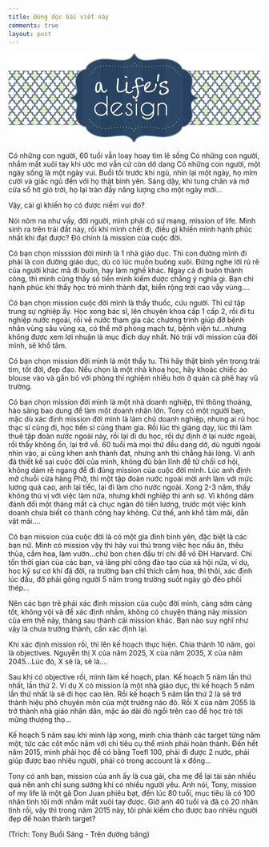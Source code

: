 ```yaml
---
title: Đừng đọc bài viết này
comments: true
layout: post
---
```


![design](/img/design.jpg "A life's design")

Có những con người, 60 tuổi vẫn loay hoay tìm lẽ sống
Có những con người, nhắm mắt xuôi tay khi ước mơ vẫn cứ còn dở dang
Có những con người, một ngày sống là một ngày vui. Buổi tối trước khi ngủ, nhìn lại một ngày, họ mỉm cười và giấc ngủ đến với họ thật bình yên. Sáng dậy, khi tung chăn và mở cửa sổ hít gió trời, họ lại tràn đầy năng lượng cho một ngày mới…

Vậy, cái gì khiến họ có được niềm vui đó?

Nói nôm na như vầy, đời người, mình phải có sứ mạng, mission of life. Mình sinh ra trên trái đất này, rồi khi mình chết đi, điều gì khiến mình hạnh phúc nhất khi đạt được? Đó chính là mission của cuộc đời.

Có bạn chọn misssion đời mình là 1 nhà giáo dục. Thì con đường mình đi phải là con đường giáo dục, dù có lúc muốn buông xuôi. Đừng nghe lời rủ rê của người khác mà đi buôn, hay làm nghề khác. Ngay cả đi buôn thành công, thì mình cũng thấy số tiền mình kiếm được chẳng ý nghĩa gì. Bạn chỉ hạnh phúc khi thấy học trò mình thành đạt, biển rộng trời cao vẫy vùng….

Có bạn chọn mission cuộc đời mình là thầy thuốc, cứu người. Thì cứ tập trung sự nghiệp ấy. Học xong bác sĩ, lên chuyên khoa cấp 1 cấp 2, rồi đi tu nghiệp nước ngoài, rồi về nước tham gia các chương trình giúp đỡ bệnh nhân vùng sâu vùng xa, có thể mở phòng mạch tư, bệnh viện tư…nhưng không được xem lợi nhuận là mục đích duy nhất. Nó trái với mission của đời mình, sẽ khổ tâm.

Có bạn chọn mission đời mình là một thầy tu. Thì hãy thật bình yên trong trái tim, tốt đời, đẹp đạo. Nếu chọn là một nhà khoa học, hãy khoác chiếc áo blouse vào và gắn bó với phòng thí nghiệm nhiều hơn ở quán cà phê hay vũ trường.

Có bạn chọn mission đời mình là một nhà doanh nghiệp, thì thông thoáng, hào sảng bao dung để làm một doanh nhân lớn. Tony có một người bạn, mặc dù xác định mission đời mình là làm chủ doanh nghiệp, nhưng ai rủ học thạc sĩ cũng đi, học tiến sĩ cũng tham gia. Rồi lúc thì giảng dạy, lúc thì làm thuê tập đoàn nước ngoài này, rồi lại đi du học, rồi dự định ở lại nước ngoài, rồi thấy không ổn, lại trở về. 60 tuổi mà mọi thứ đều dang dở, dù người ngoài nhìn vào, ai cũng khen anh thành đạt, nhưng anh thì chẳng hài lòng. Vì anh đã thiết kế sai cuộc đời của mình, không đủ bản lĩnh để từ chối cơ hội, không dám rẽ ngang để đi đúng mission của cuộc đời mình. Lúc anh định mở chuỗi cửa hàng Phở, thì một tập đoàn nước ngoài mời anh làm với mức lương quá cao, anh lại tiếc, lại đi làm cho nước ngoài. Xong 2-3 năm, thấy không thú vị với việc làm nữa, nhưng khởi nghiệp thì anh sợ. Vì không dám đánh đổi một tháng mất cả chục ngàn đô tiền lương, trước một việc kinh doanh chưa biết có thành công hay không. Cứ thế, anh khổ tâm mãi, dằn vặt mãi….

Có bạn mission của cuộc đời là có một gia đình bình yên, đặc biệt là các bạn nữ. Mình có mission vậy thì hãy vui thú trong việc học nấu ăn, thêu thùa, cắm hoa, làm vườn…chứ bon chen đấu trí chi để vô ĐH Harvard. Chỉ tốn thời gian của các bạn, và lãng phí công đào tạo của xã hội nữa, ví dụ, học kỹ sư cơ khí đã đời, ra trường bạn chỉ thích cắm hoa, thì thôi, xác định lúc đầu, đỡ phải gồng người 5 năm trong trường suốt ngày gò đẽo phôi thép…

Nên các bạn trẻ phải xác định mission của cuộc đời mình, càng sớm càng tốt, không vội vã để xác định nhầm, không có chuyện tháng này mission của em thế này, tháng sau thành cái mission khác. Bạn nào suy nghĩ như vậy là chưa trưởng thành, cần xác định lại.

Khi xác định mission rồi, thì lên kế hoạch thực hiện. Chia thành 10 năm, gọi là objectives. Nguyễn thị X của năm 2025, X của năm 2035, X của năm 2045…Lúc đó, X sẽ là, sẽ là….

Sau khi có objective rồi, mình làm kế hoạch, plan. Kế hoạch 5 năm lần thứ nhất, lần thứ 2. Ví dụ X có mission là một nhà giáo dục, thì kế hoạch 5 năm lần thứ nhất là sẽ đi học cao lên. Rồi kế hoạch 5 năm lần thứ 2 là sẽ trở thành hiệu phó chuyên môn của một trường nào đó. Rồi X của năm 2055 là trở thành nhà giáo nhân dân, mặc áo dài đỏ ngồi trên cao để học trò tới mừng thượng thọ…

Kế hoạch 5 năm sau khi mình lập xong, mình chia thành các target từng năm một, tức các cột mốc năm với chỉ tiêu cụ thể mình phải hoàn thành. Đến hết năm 2015, mình phải học để có bằng Toefl 100, phải đi được 2 nước, phải giúp được bao nhiêu người, phải có trong account là x đồng…

Tony có anh bạn, mission của anh ấy là cua gái, cha mẹ để lại tài sản nhiều quá nên anh chỉ sung sướng khi có nhiều người yêu. Anh nói, Tony, mission of my life là một gã Don Juan phiêu bạt, đến lúc 80 tuổi, mục tiêu là có 100 nhân tình tôi mới nhắm mắt xuôi tay được. Giờ anh 40 tuổi và đã có 20 nhân tình rồi, vậy thì trong năm 2015 này, tôi phải kiếm cho được bao nhiêu người đẹp để hoàn thành target?

(Trích: Tony Buổi Sáng - Trên đường băng)